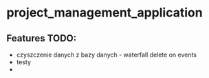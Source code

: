 # project_management_application


## Features TODO:
- czyszczenie danych z bazy danych -  waterfall delete on events
- testy
- 
